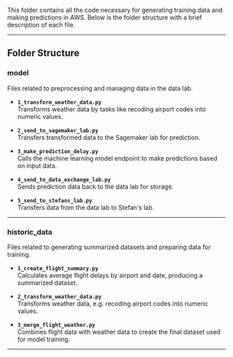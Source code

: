 This folder contains all the code necessary for generating training data and making predictions in AWS. Below is the folder structure with a brief description of each file.

---

## Folder Structure

### **model**

Files related to preprocessing and managing data in the data lab.

- **`1_transform_weather_data.py`**  
  Transforms weather data by tasks like recoding airport codes into numeric values.

- **`2_send_to_sagemaker_lab.py`**  
  Transfers transformed data to the Sagemaker lab for prediction.

- **`3_make_prediction_delay.py`**  
  Calls the machine learning model endpoint to make predictions based on input data.

- **`4_send_to_data_exchange_lab.py`**  
  Sends prediction data back to the data lab for storage.

- **`5_send_to_stefans_lab.py`**  
  Transfers data from the data lab to Stefan's lab.

---

### **historic_data**

Files related to generating summarized datasets and preparing data for training.

- **`1_create_flight_summary.py`**  
  Calculates average flight delays by airport and date, producing a summarized dataset.

- **`2_transform_weather_data.py`**  
  Transforms weather data, e.g. recoding airport codes into numeric values.

- **`3_merge_flight_weather.py`**  
  Combines flight data with weather data to create the final dataset used for model training.
  
---

